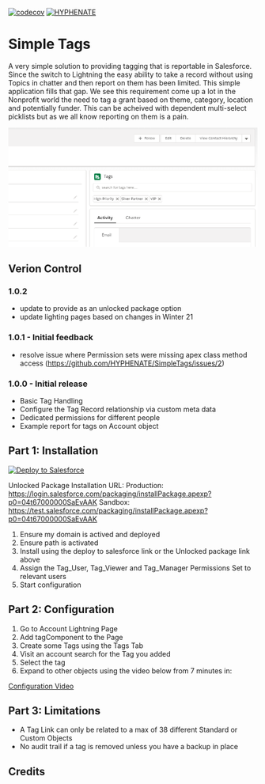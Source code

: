 [![codecov](https://codecov.io/gh/HYPHENATE/SimpleTags/branch/master/graph/badge.svg)](https://codecov.io/gh/HYPHENATE/SimpleTags)
[![HYPHENATE](https://circleci.com/gh/HYPHENATE/SimpleTags.svg?style=svg&&circle-token=297c83f424a06b21dc3b4fa042318223464f67d7)](https://circleci.com/gh/HYPHENATE/SimpleTags)

# Simple Tags
A very simple solution to providing tagging that is reportable in Salesforce. Since the switch to Lightning the easy ability to take a record without using Topics in chatter and then report on them has been limited. This simple application fills that gap. We see this requirement come up a lot in the Nonprofit world the need to tag a grant based on theme, category, location and potentially funder. This can be acheived with dependent multi-select picklists but as we all know reporting on them is a pain.

<img src="https://github.com/HYPHENATE/SimpleTags/blob/master/SimpleTags.png?raw=true" width="800px"/>

## Verion Control

### 1.0.2
- update to provide as an unlocked package option
- update lighting pages based on changes in Winter 21

### 1.0.1 - Initial feedback
- resolve issue where Permission sets were missing apex class method access (https://github.com/HYPHENATE/SimpleTags/issues/2)

### 1.0.0 - Initial release
- Basic Tag Handling
- Configure the Tag Record relationship via custom meta data
- Dedicated permissions for different people
- Example report for tags on Account object

## Part 1: Installation

<a href="https://githubsfdeploy.herokuapp.com?owner=HYPHENATE&repo=SimpleTags">
  <img alt="Deploy to Salesforce"
       src="https://raw.githubusercontent.com/afawcett/githubsfdeploy/master/deploy.png">
</a>

Unlocked Package Installation URL: 
Production: https://login.salesforce.com/packaging/installPackage.apexp?p0=04t67000000SaEvAAK
Sandbox: https://test.salesforce.com/packaging/installPackage.apexp?p0=04t67000000SaEvAAK

1. Ensure my domain is actived and deployed
2. Ensure path is activated
3. Install using the deploy to salesforce link or the Unlocked package link above
4. Assign the Tag_User, Tag_Viewer and Tag_Manager Permissions Set to relevant users
5. Start configuration

## Part 2: Configuration

1. Go to Account Lightning Page
2. Add tagComponent to the Page
3. Create some Tags using the Tags Tab
4. Visit an account search for the Tag you added
5. Select the tag
6. Expand to other objects using the video below from 7 minutes in:

<a href="https://web.microsoftstream.com/video/41b0fcca-337e-4eb4-aaf1-525764d6453d">Configuration Video</a>

## Part 3: Limitations
- A Tag Link can only be related to a max of 38 different Standard or Custom Objects
- No audit trail if a tag is removed unless you have a backup in place

## Credits

